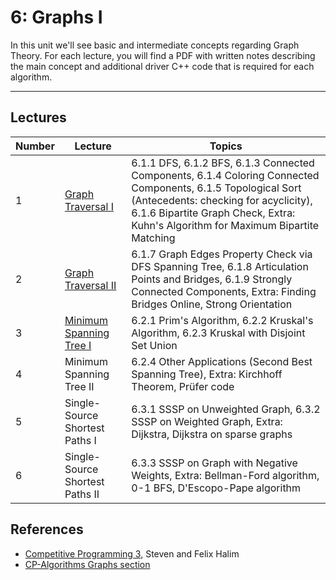 # 6: Graphs I

In this unit we'll see basic and intermediate concepts regarding Graph Theory. For each lecture, you will find a PDF with written notes describing the main concept and additional driver C++ code that is required for each algorithm.

---

## Lectures

| Number | Lecture | Topics |
| ------ | ------- | ------ |
| 1  | [Graph Traversal I](https://github.com/CPCFI-org/lectures/tree/main/6-Graphs-I/Lecture-1-Graph-Traversal-I)  | 6.1.1 DFS, 6.1.2 BFS, 6.1.3 Connected Components, 6.1.4 Coloring Connected Components, 6.1.5 Topological Sort (Antecedents: checking for acyclicity), 6.1.6 Bipartite Graph Check, Extra: Kuhn's Algorithm for Maximum Bipartite Matching |
| 2  | [Graph Traversal II](https://github.com/CPCFI-org/lectures/tree/main/6-Graphs-I/Lecture-2-Graph-Traversal-II) | 6.1.7 Graph Edges Property Check via DFS Spanning Tree, 6.1.8 Articulation Points and Bridges, 6.1.9 Strongly Connected Components, Extra: Finding Bridges Online, Strong Orientation |
| 3  | [Minimum Spanning Tree I](https://github.com/CPCFI-org/lectures/tree/main/6-Graphs-I/Lecture-3-Minimum-Spanning-Tree-I) | 6.2.1 Prim's Algorithm, 6.2.2 Kruskal's Algorithm, 6.2.3 Kruskal with Disjoint Set Union |
| 4  | Minimum Spanning Tree II  |  6.2.4 Other Applications (Second Best Spanning Tree), Extra: Kirchhoff Theorem, Prüfer code |
| 5  | Single-Source Shortest Paths I | 6.3.1 SSSP on Unweighted Graph, 6.3.2 SSSP on Weighted Graph, Extra: Dijkstra, Dijkstra on sparse graphs  |
| 6  | Single-Source Shortest Paths II | 6.3.3 SSSP on Graph with Negative Weights, Extra: Bellman-Ford algorithm, 0-1 BFS, D'Escopo-Pape algorithm |


## References

- [Competitive Programming 3](https://www.amazon.com/Competitive-Programming-3rd-Steven-Halim/dp/B00FG8MNN8), Steven and Felix Halim
- [CP-Algorithms Graphs section](https://cp-algorithms.com/)
